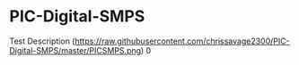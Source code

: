 # PIC-Digital-SMPS
Test Description
(https://raw.githubusercontent.com/chrissavage2300/PIC-Digital-SMPS/master/PICSMPS.png)
0
